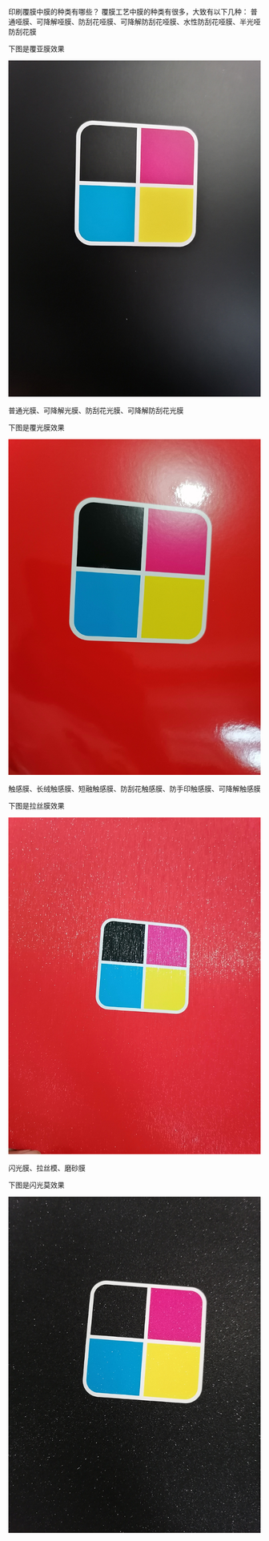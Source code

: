 印刷覆膜中膜的种类有哪些？
覆膜工艺中膜的种类有很多，大致有以下几种：
普通哑膜、可降解哑膜、防刮花哑膜、可降解防刮花哑膜、水性防刮花哑膜、半光哑防刮花膜

下图是覆亚膜效果

![亚膜.png](assets/亚膜.png)

普通光膜、可降解光膜、防刮花光膜、可降解防刮花光膜

下图是覆光膜效果

![光膜.png](assets/光膜.png)

触感膜、长绒触感膜、短融触感膜、防刮花触感膜、防手印触感膜、可降解触感膜

下图是拉丝膜效果

![拉丝膜.png](assets/拉丝膜.png)

闪光膜、拉丝模、磨砂膜

下图是闪光莫效果

![闪光膜.png](assets/闪光膜.png)